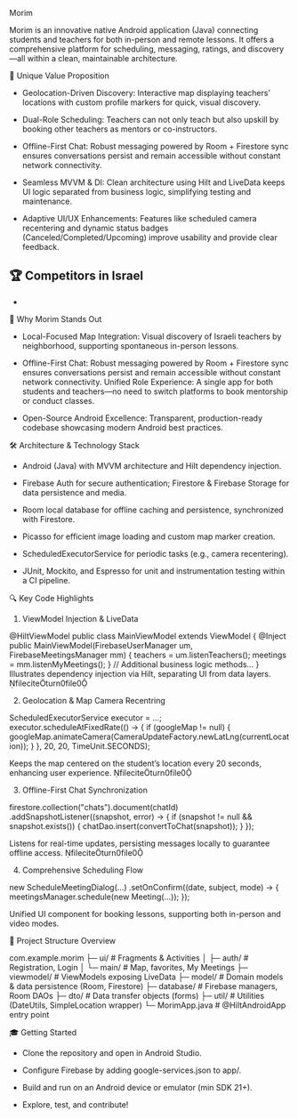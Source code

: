 Morim

Morim is an innovative native Android application (Java) connecting students and teachers for both in-person and remote lessons. It offers a comprehensive platform for scheduling, messaging, ratings, and discovery—all within a clean, maintainable architecture.

🚀 Unique Value Proposition

- Geolocation-Driven Discovery: Interactive map displaying teachers’ locations with custom profile markers for quick, visual discovery.

- Dual-Role Scheduling: Teachers can not only teach but also upskill by booking other teachers as mentors or co-instructors.

- Offline-First Chat: Robust messaging powered by Room + Firestore sync ensures conversations persist and remain accessible without constant network connectivity.

- Seamless MVVM & DI: Clean architecture using Hilt and LiveData keeps UI logic separated from business logic, simplifying testing and maintenance.

- Adaptive UI/UX Enhancements: Features like scheduled camera recentering and dynamic status badges (Canceled/Completed/Upcoming) improve usability and provide clear feedback.


🏆 Competitors in Israel
-
-


🌟 Why Morim Stands Out

- Local-Focused Map Integration: Visual discovery of Israeli teachers by neighborhood, supporting spontaneous in-person lessons.

- Offline-First Chat: Robust messaging powered by Room + Firestore sync ensures conversations persist and remain accessible without constant network connectivity.
Unified Role Experience: A single app for both students and teachers—no need to switch platforms to book mentorship or conduct classes.

- Open-Source Android Excellence: Transparent, production-ready codebase showcasing modern Android best practices.



🛠️ Architecture & Technology Stack

- Android (Java) with MVVM architecture and Hilt dependency injection.

- Firebase Auth for secure authentication; Firestore & Firebase Storage for data persistence and media.

- Room local database for offline caching and persistence, synchronized with Firestore.

- Picasso for efficient image loading and custom map marker creation.

- ScheduledExecutorService for periodic tasks (e.g., camera recentering).

- JUnit, Mockito, and Espresso for unit and instrumentation testing within a CI pipeline.



🔍 Key Code Highlights

1. ViewModel Injection & LiveData

@HiltViewModel
public class MainViewModel extends ViewModel {
    @Inject
    public MainViewModel(FirebaseUserManager um, FirebaseMeetingsManager mm) {
        teachers = um.listenTeachers();
        meetings = mm.listenMyMeetings();
    }
    // Additional business logic methods...
}
Illustrates dependency injection via Hilt, separating UI from data layers. fileciteturn0file0



2. Geolocation & Map Camera Recentring

ScheduledExecutorService executor = ...;  
executor.scheduleAtFixedRate(() -> {
    if (googleMap != null) {
        googleMap.animateCamera(CameraUpdateFactory.newLatLng(currentLocation));
    }
}, 20, 20, TimeUnit.SECONDS);

Keeps the map centered on the student’s location every 20 seconds, enhancing user experience. fileciteturn0file0



3. Offline-First Chat Synchronization

firestore.collection("chats").document(chatId)
    .addSnapshotListener((snapshot, error) -> {
        if (snapshot != null && snapshot.exists()) {
            chatDao.insert(convertToChat(snapshot));
        }
    });

Listens for real-time updates, persisting messages locally to guarantee offline access. fileciteturn0file0



4. Comprehensive Scheduling Flow

new ScheduleMeetingDialog(...)
    .setOnConfirm((date, subject, mode) -> {
        meetingsManager.schedule(new Meeting(...));
    });

Unified UI component for booking lessons, supporting both in-person and video modes.



📂 Project Structure Overview

com.example.morim
├─ ui/ # Fragments & Activities
│ ├─ auth/ # Registration, Login
│ └─ main/ # Map, favorites, My Meetings
├─ viewmodel/ # ViewModels exposing LiveData
├─ model/ # Domain models & data persistence (Room, Firestore)
├─ database/ # Firebase managers, Room DAOs
├─ dto/ # Data transfer objects (forms)
├─ util/ # Utilities (DateUtils, SimpleLocation wrapper)
└─ MorimApp.java # @HiltAndroidApp entry point


🎓 Getting Started

- Clone the repository and open in Android Studio.

- Configure Firebase by adding google-services.json to app/.

- Build and run on an Android device or emulator (min SDK 21+).

- Explore, test, and contribute!
